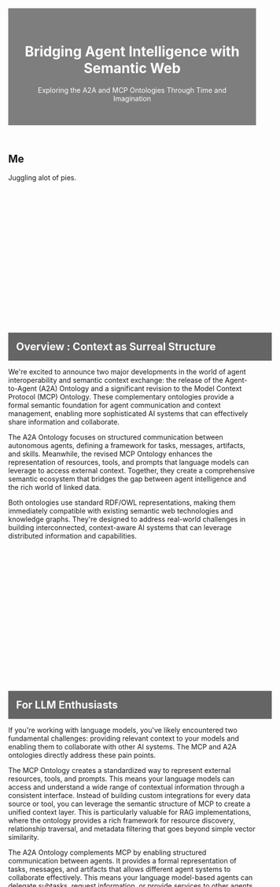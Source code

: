 <!-- # Bridging Agent Intelligence with Semantic Web: Introducing A2A Ontology and Revised MCP Ontology -->

<header class="hero"
    style="background: url('images/2025-04/medieval-robot.png') center/cover no-repeat; height: 60vh; display: flex; align-items: flex-end;">
    <div style="background: rgba(0,0,0,0.5); color: white; padding: 2rem; width: 100%;">
        <h1>Bridging Agent Intelligence with Semantic Web</h1>
        <p>Exploring the A2A and MCP Ontologies Through Time and Imagination</p>
    </div>
</header>

## Me

Juggling alot of pies.

<section style="margin-top: 4rem;">
    <div style="background: url('images/2025-04/medieval-robot.png') center/cover no-repeat; height: 300px; position: relative;">
        <div
            style="position: absolute; bottom: 0; background: rgba(0,0,0,0.6); color: #fff; width: 100%; padding: 1rem;">
            <h2 style="margin: 0;">Overview : Context as Surreal Structure</h2>
        </div>
    </div>
</section>

We're excited to announce two major developments in the world of agent interoperability and semantic context exchange: the release of the Agent-to-Agent (A2A) Ontology and a significant revision to the Model Context Protocol (MCP) Ontology. These complementary ontologies provide a formal semantic foundation for agent communication and context management, enabling more sophisticated AI systems that can effectively share information and collaborate.

The A2A Ontology focuses on structured communication between autonomous agents, defining a framework for tasks, messages, artifacts, and skills. Meanwhile, the revised MCP Ontology enhances the representation of resources, tools, and prompts that language models can leverage to access external context. Together, they create a comprehensive semantic ecosystem that bridges the gap between agent intelligence and the rich world of linked data.

Both ontologies use standard RDF/OWL representations, making them immediately compatible with existing semantic web technologies and knowledge graphs. They're designed to address real-world challenges in building interconnected, context-aware AI systems that can leverage distributed information and capabilities.

<section style="margin-top: 4rem;">
    <div style="background: url('images/2025-04/future-robot.png') center/cover no-repeat; height: 300px; position: relative;">
        <div
            style="position: absolute; bottom: 0; background: rgba(0,0,0,0.6); color: #fff; width: 100%; padding: 1rem;">
            <h2 style="margin: 0;">For LLM Enthusiasts</h2>
        </div>
    </div>
</section>

If you're working with language models, you've likely encountered two fundamental challenges: providing relevant context to your models and enabling them to collaborate with other AI systems. The MCP and A2A ontologies directly address these pain points.

The MCP Ontology creates a standardized way to represent external resources, tools, and prompts. This means your language models can access and understand a wide range of contextual information through a consistent interface. Instead of building custom integrations for every data source or tool, you can leverage the semantic structure of MCP to create a unified context layer. This is particularly valuable for RAG implementations, where the ontology provides a rich framework for resource discovery, relationship traversal, and metadata filtering that goes beyond simple vector similarity.

The A2A Ontology complements MCP by enabling structured communication between agents. It provides a formal representation of tasks, messages, and artifacts that allows different agent systems to collaborate effectively. This means your language model-based agents can delegate subtasks, request information, or provide services to other agents in a standardized way. The ontology includes concepts for tracking task states, defining agent capabilities through skills, and exchanging multimodal content.

These ontologies don't require you to rewrite your existing systems. They provide a semantic layer that enhances interoperability while allowing you to continue using your preferred LLM frameworks. By adopting these standards, your AI applications gain the ability to participate in broader agent ecosystems and leverage distributed capabilities.

<section style="margin-top: 4rem;">
    <div style="background: url('images/2025-04/bright-robot.png') center/cover no-repeat; height: 300px; position: relative;">
        <div
            style="position: absolute; bottom: 0; background: rgba(0,0,0,0.6); color: #fff; width: 100%; padding: 1rem;">
            <h2 style="margin: 0;">For Ontology Practitioners</h2>
        </div>
    </div>
</section>

From a semantic web perspective, these ontologies represent a significant step toward integrating modern AI capabilities with established knowledge representation standards.

The A2A Ontology defines core classes including `a2a:AgentCard`, `a2a:Task`, `a2a:Message`, `a2a:Artifact`, and `a2a:Skill`, along with properties that establish their relationships. It includes SHACL shapes for validation and follows best practices for ontology design. The design emphasizes task state management, capability representation, and multimodal content exchange, all while maintaining compatibility with existing agent frameworks.

The MCP Ontology focuses on the connection between language models and external context. It defines classes like `mcp:Server`, `mcp:Resource`, `mcp:Tool`, and `mcp:Prompt`, providing a structured way to represent the resources and capabilities available to language models. The revision enhances the ontology with improved resource typing, tool parameter representation, and content modeling.

Both ontologies are designed to integrate seamlessly with existing knowledge graphs and ontologies. They can be extended with domain-specific concepts while maintaining interoperability through their core vocabularies. The ontologies support standard SPARQL queries for discovery and can be used with existing RDF stores and reasoners.

From an implementation perspective, the ontologies come with comprehensive documentation, example SPARQL queries, and SHACL validation rules. They're designed to be practical tools for knowledge engineers working on AI systems, bridging the gap between traditional semantic web applications and the emerging world of language model-based agents.

We invite the semantic web community to explore these ontologies, provide feedback, and contribute to their evolution as we work to create a more interconnected, intelligent web of knowledge and capabilities.

<figure>
    <img src="images/2025-04/dark-robot.png.jpg"
        alt="Cyberpunk city where human and robotic agents exchange knowledge amidst neon-lit data networks." />
    <figcaption>TIA Intelligence Agency: Where distributed cognition meets high-tech agency</figcaption>
</figure>

_Ready to get started with A2A and MCP? Check out the [GitHub repositories](https://github.com/your-username/a2a-o) for documentation, examples, and implementation guides. We welcome your contributions and feedback as we continue to develop these standards for agent interoperability and context exchange._
